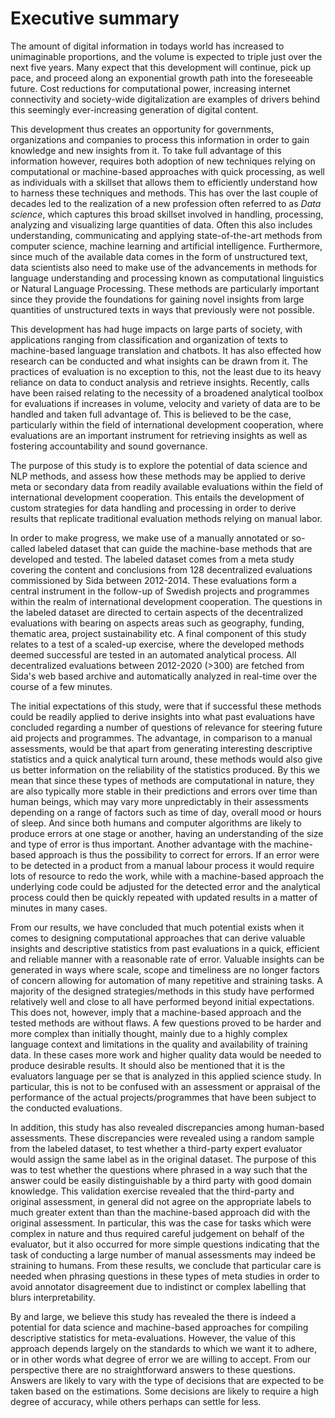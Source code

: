 # Executive summary

The amount of digital information in todays world has increased to unimaginable proportions, and the volume is expected to triple just over the next five years. Many expect that this development will continue, pick up pace, and proceed along an exponential growth path into the foreseeable future. Cost reductions for computational power, increasing internet connectivity and society-wide digitalization are examples of drivers behind this seemingly ever-increasing generation of digital content.

This development thus creates an opportunity for governments, organizations and companies to process this information in order to gain knowledge and new insights from it. To take full advantage of this information however, requires both adoption of new techniques relying on computational or machine-based approaches with quick processing, as well as individuals with a skillset that allows them to efficiently understand how to harness these techniques and methods. This has over the last couple of decades led to the realization of a new profession often referred to as *Data science*, which captures this broad skillset involved in handling, processing, analyzing and visualizing large quantities of data. Often this also includes understanding, communicating and applying state-of-the-art methods from computer science, machine learning and artificial intelligence. Furthermore, since much of the available data comes in the form of unstructured text, data scientists also need to make use of the advancements in methods for language understanding and processing known as computational linguistics or Natural Language Processing. These methods are particularly important since they provide the foundations for gaining novel insights from large quantities of unstructured texts in ways that previously were not possible. 

This development has had huge impacts on large parts of society, with applications ranging from classification and organization of texts to machine-based language translation and chatbots. It has also effected how research can be conducted and what insights can be drawn from it. The practices of evaluation is no exception to this, not the least due to its heavy reliance on data to conduct analysis and retrieve insights. Recently, calls have been raised relating to the necessity of a broadened analytical toolbox for evaluations if increases in volume, velocity and variety of data are to be handled and taken full advantage of. This is believed to be the case, particularly within the field of international development cooperation, where evaluations are an important instrument for retrieving insights as well as fostering accountability and sound governance. 

The purpose of this study is to explore the potential of data science and NLP methods, and assess how these methods may be applied to derive meta or secondary data from readily available evaluations within the field of international development cooperation. This entails the development of custom strategies for data handling and processing in order to derive results that replicate traditional evaluation methods relying on manual labor. 

In order to make progress, we make use of a manually annotated or so-called labeled dataset that can guide the machine-base methods that are developed and tested. The labeled dataset comes from a meta study covering the content and conclusions from 128 decentralized evaluations commissioned by Sida between 2012-2014. These evaluations form a central instrument in the follow-up of Swedish projects and programmes within the realm of international development cooperation. The questions in the labeled dataset are directed to certain aspects of the decentralized evaluations with bearing on aspects areas such as geography, funding, thematic area, project sustainability etc. A final component of this study relates to a test of a scaled-up exercise, where the developed methods deemed successful are tested in an automated analytical process. All decentralized evaluations between 2012-2020 (>300) are fetched from Sida's web based archive and automatically analyzed in real-time over the course of a few minutes.  

The initial expectations of this study, were that if successful these methods could be readily applied to derive insights into what past evaluations have concluded regarding a number of questions of relevance for steering future aid projects and programmes. The advantage, in comparison to a manual assessments, would be that apart from generating interesting descriptive statistics and a quick analytical turn around, these methods would also give us better information on the reliability of the statistics produced. By this we mean that since these types of methods are computational in nature, they are also typically more stable in their predictions and errors over time than human beings, which may vary more unpredictably in their assessments depending on a range of factors such as time of day, overall mood or hours of sleep. And since both humans and computer algorithms are likely to produce errors at one stage or another, having an understanding of the size and type of error is thus important. Another advantage with the machine-based approach is thus the possibility to correct for errors. If an error were to be detected in a product from a manual labour process it would require lots of resource to redo the work, while with a machine-based approach the underlying code could be adjusted for the detected error and the analytical process could then be quickly repeated with updated results in a matter of minutes in many cases.

From our results, we have concluded that much potential exists when it comes to designing computational approaches that can derive valuable insights and descriptive statistics from past evaluations in a quick, efficient and reliable manner with a reasonable rate of error. Valuable insights can be generated in ways where scale, scope and timeliness are no longer factors of concern allowing for automation of many repetitive and straining tasks. A majority of the designed strategies/methods in this study have performed relatively well and close to all have performed beyond initial expectations. This does not, however, imply that a machine-based approach and the tested methods are without flaws. A few questions proved to be harder and more complex than initially thought, mainly due to a highly complex language context and limitations in the quality and availability of training data. In these cases more work and higher quality data would be needed to produce desirable results. It should also be mentioned that it is the evaluators language per se that is analyzed in this applied science study. In particular, this is not to be confused with an assessment or appraisal of the performance of the actual projects/programmes that have been subject to the conducted evaluations.

In addition, this study has also revealed discrepancies among human-based assessments. These discrepancies were revealed using a random sample from the labeled dataset, to test whether a third-party expert evaluator would assign the same label as in the original dataset. The purpose of this was to test whether the questions where phrased in a way such that the answer could be easily distinguishable by a third party with good domain knowledge. This validation exercise revealed that the third-party and original assessment, in general did not agree on the appropriate labels to much greater extent than than the machine-based approach did with the original assessment. In particular, this was the case for tasks which were complex in nature and thus required careful judgement on behalf of the evaluator, but it also occurred for more simple questions indicating that the task of conducting a large number of manual assessments may indeed be straining to humans. From these results, we conclude that particular care is needed when phrasing questions in these types of meta studies in order to avoid annotator disagreement due to indistinct or complex labelling that blurs interpretability.

By and large, we believe this study has revealed the there is indeed a potential for data science and machine-based approaches for compiling descriptive statistics for meta-evaluations. However, the value of this approach depends largely on the standards to which we want it to adhere, or in other words what degree of error we are willing to accept. From our perspective there are no straightforward answers to these questions. Answers are likely to vary with the type of decisions that are expected to be taken based on the estimations. Some decisions are likely to require a high degree of accuracy, while others perhaps can settle for less.


<!--

The developed methods in this study are by no means intended to be exhaustive. The study should thus not be viewed as a review of the field of NLP, but rather as a case-based study where various machine-based methods with the ability to scale, have been tested and applied to questions of relevance to international development cooperation. It should also be mentioned that it is the evaluators language per se that is analysed in this applied science study. In particular, this is not to be confused with an assessment or appraisal of the performance of the actual projects/programmemes that have been subject for the conducted evaluations.
-->